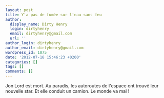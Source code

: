 ```yaml
---
layout: post
title: Y'a pas de fumée sur l'eau sans feu
author:
  display_name: Dirty Henry
  login: dirtyhenry
  email: dirtyhenry@gmail.com
  url: ''
author_login: dirtyhenry
author_email: dirtyhenry@gmail.com
wordpress_id: 1075
date: '2012-07-18 15:46:23 +0200'
categories: []
tags: []
comments: []
---
```

Jon Lord est mort. Au paradis, les autoroutes de l'espace ont trouvé leur nouvelle star. Et elle conduit un camion. Le monde va mal !
